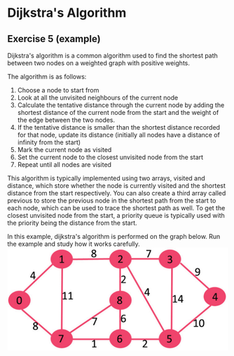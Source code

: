 # Dijkstra's Algorithm

## Exercise 5 (example)

Dijkstra's algorithm is a common algorithm used to find the shortest path between two nodes on a weighted graph with positive weights.

The algorithm is as follows:
1. Choose a node to start from
2. Look at all the unvisited neighbours of the current node
3. Calculate the tentative distance through the current node by adding the shortest distance of the current node from the start and the weight of the edge between the two nodes.
4. If the tentative distance is smaller than the shortest distance recorded for that node, update its distance
    (initially all nodes have a distance of infinity from the start)
5. Mark the current node as visited
6. Set the current node to the closest unvisited node from the start
7. Repeat until all nodes are visited

This algorithm is typically implemented using two arrays, visited and distance, which store whether the node is currently visited and the shortest distance from the start respectively. You can also create a third array called previous to store the previous node in the shortest path from the start to each node, which can be used to trace the shortest path as well. To get the closest unvisited node from the start, a priority queue is typically used with the priority being the distance from the start.

In this example, dijkstra's algorithm is performed on the graph below. Run the example and study how it works carefully.
![weighted graph](image.png)